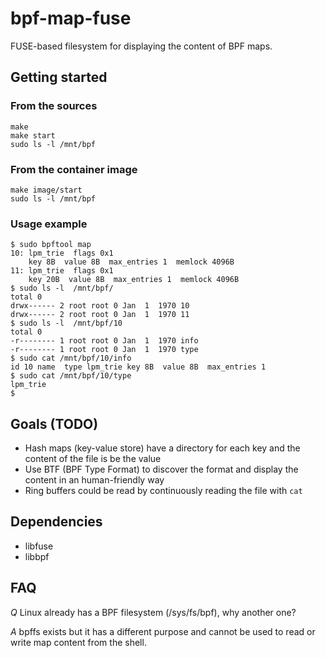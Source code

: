 # bpf-map-fuse

FUSE-based filesystem for displaying the content of BPF maps.

## Getting started

### From the sources

```
make
make start
sudo ls -l /mnt/bpf
```

### From the container image

```
make image/start
sudo ls -l /mnt/bpf
```

### Usage example

```
$ sudo bpftool map
10: lpm_trie  flags 0x1
	key 8B  value 8B  max_entries 1  memlock 4096B
11: lpm_trie  flags 0x1
	key 20B  value 8B  max_entries 1  memlock 4096B
$ sudo ls -l  /mnt/bpf/
total 0
drwx------ 2 root root 0 Jan  1  1970 10
drwx------ 2 root root 0 Jan  1  1970 11
$ sudo ls -l  /mnt/bpf/10
total 0
-r-------- 1 root root 0 Jan  1  1970 info
-r-------- 1 root root 0 Jan  1  1970 type
$ sudo cat /mnt/bpf/10/info
id 10 name  type lpm_trie key 8B  value 8B  max_entries 1
$ sudo cat /mnt/bpf/10/type
lpm_trie
$
```

## Goals (TODO)

- Hash maps (key-value store) have a directory for each key and the content of the file is be the value
- Use BTF (BPF Type Format) to discover the format and display the content in an human-friendly way
- Ring buffers could be read by continuously reading the file with `cat`


## Dependencies

- libfuse
- libbpf

## FAQ

*Q* Linux already has a BPF filesystem (/sys/fs/bpf), why another one?

*A* bpffs exists but it has a different purpose and cannot be used to
read or write map content from the shell.

